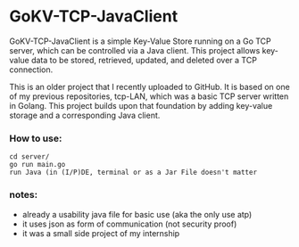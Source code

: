 # GoKV-TCP-JavaClient
GoKV-TCP-JavaClient is a simple Key-Value Store running on a Go TCP server, which can be controlled via a Java client. This project allows key-value data to be stored, retrieved, updated, and deleted over a TCP connection.

This is an older project that I recently uploaded to GitHub. It is based on one of my previous repositories, tcp-LAN, which was a basic TCP server written in Golang. This project builds upon that foundation by adding key-value storage and a corresponding Java client.

### How to use:
```
cd server/
go run main.go
run Java (in (I/P)DE, terminal or as a Jar File doesn't matter
```
### notes:
- already a usability java file for basic use (aka the only use atp)
- it uses json as form of communication (not security proof)
- it was a small side project of my internship
